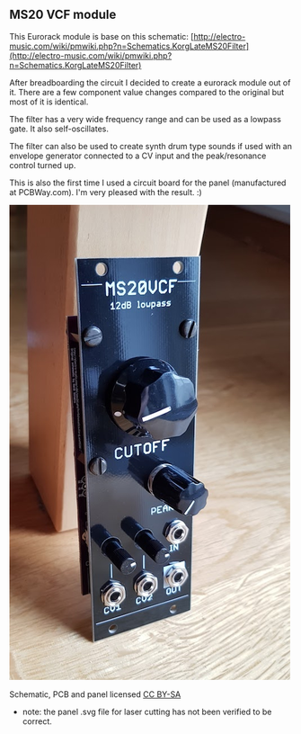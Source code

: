 ## MS20 VCF module

This Eurorack module is base on this schematic:
[http://electro-music.com/wiki/pmwiki.php?n=Schematics.KorgLateMS20Filter](http://electro-music.com/wiki/pmwiki.php?n=Schematics.KorgLateMS20Filter)

After breadboarding the circuit I decided to create a eurorack module out of it. 
There are a few component value changes compared to the original but most of it is identical. 

The filter has a very wide frequency range and can be used as a lowpass gate. It also self-oscillates.

The filter can also be used to create synth drum type sounds if used with an envelope generator connected to a CV input and the peak/resonance control turned up. 

This is also the first time I used a circuit board for the panel (manufactured at PCBWay.com). I'm very pleased with the result. :) 

![image](ms20vcf.jpg)


Schematic, PCB and panel licensed [CC BY-SA](https://creativecommons.org/licenses/by-sa/4.0/) 

* note: the panel .svg file for laser cutting has not been verified to be correct. 
